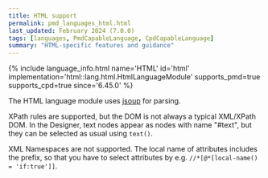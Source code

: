 ```yaml
---
title: HTML support
permalink: pmd_languages_html.html
last_updated: February 2024 (7.0.0)
tags: [languages, PmdCapableLanguage, CpdCapableLanguage]
summary: "HTML-specific features and guidance"
---
```


{% include language_info.html name='HTML' id='html' implementation='html::lang.html.HtmlLanguageModule' supports_pmd=true supports_cpd=true since='6.45.0' %}

The HTML language module uses [jsoup](https://jsoup.org/) for parsing.

XPath rules are supported, but the DOM is not always a typical XML/XPath DOM.
In the Designer, text nodes appear as nodes with name "#text", but they can
be selected as usual using `text()`.

XML Namespaces are not supported. The local name of attributes includes the prefix,
so that you have to select attributes by e.g. `//*[@*[local-name() = 'if:true']]`.
